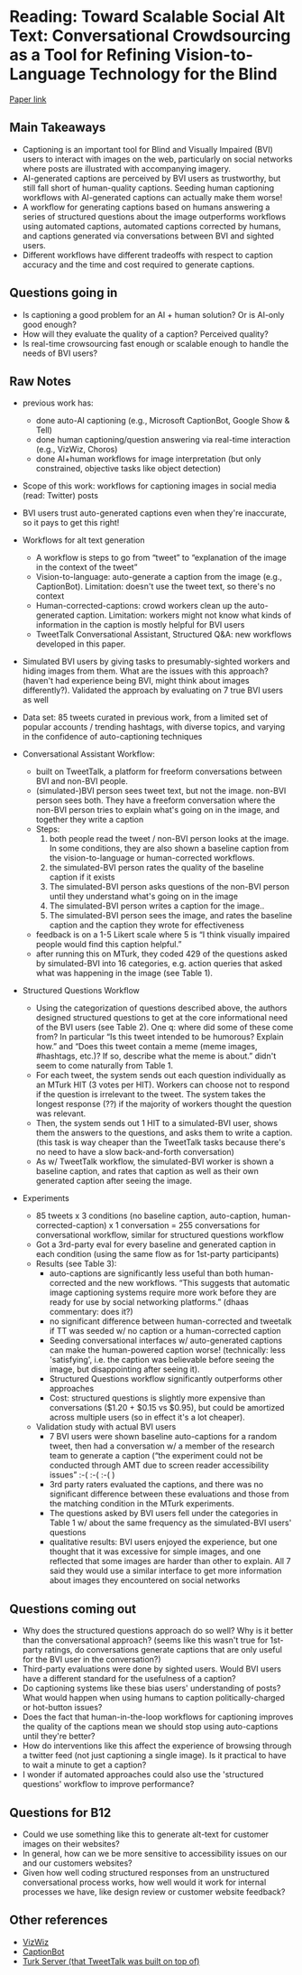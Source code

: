 # Reading: Toward Scalable Social Alt Text: Conversational Crowdsourcing as a Tool for Refining Vision-to-Language Technology for the Blind
[Paper link](https://aaai.org/ocs/index.php/HCOMP/HCOMP17/paper/viewFile/15920/15272)
## Main Takeaways
* Captioning is an important tool for Blind and Visually Impaired (BVI) users to interact with images on the web, particularly on social networks where posts are illustrated with accompanying imagery.
* AI-generated captions are perceived by BVI users as trustworthy, but still fall short of human-quality captions. Seeding human captioning workflows with AI-generated captions can actually make them worse!
* A workflow for generating captions based on humans answering a series of structured questions about the image outperforms workflows using automated captions, automated captions corrected by humans, and captions generated via conversations between BVI and sighted users.
* Different workflows have different tradeoffs with respect to caption accuracy and the time and cost required to generate captions.
## Questions going in
* Is captioning a good problem for an AI + human solution? Or is AI-only good enough?
* How will they evaluate the quality of a caption? Perceived quality?
* Is real-time crowsourcing fast enough or scalable enough to handle the needs of BVI users?
## Raw Notes
* previous work has:
    * done auto-AI captioning (e.g., Microsoft CaptionBot, Google Show & Tell)
    * done human captioning/question answering via real-time interaction (e.g., VizWiz, Choros)
    * done AI+human workflows for image interpretation (but only constrained, objective tasks like object detection)


* Scope of this work: workflows for captioning images in social media (read: Twitter) posts
* BVI users trust auto-generated captions even when they're inaccurate, so it pays to get this right!
* Workflows for alt text generation
    * A workflow is steps to go from “tweet” to “explanation of the image in the context of the tweet”
    * Vision-to-language: auto-generate a caption from the image (e.g., CaptionBot). Limitation: doesn't use the tweet text, so there's no context
    * Human-corrected-captions: crowd workers clean up the auto-generated caption. Limitation: workers might not know what kinds of information in the caption is mostly helpful for BVI users
    * TweetTalk Conversational Assistant, Structured Q&A: new workflows developed in this paper.
* Simulated BVI users by giving tasks to presumably-sighted workers and hiding images from them. What are the issues with this approach? (haven't had experience being BVI, might think about images differently?). Validated the approach by evaluating on 7 true BVI users as well
* Data set: 85 tweets curated in previous work, from a limited set of popular accounts / trending hashtags, with diverse topics, and varying in the confidence of auto-captioning techniques
* Conversational Assistant Workflow:
    * built on TweetTalk, a platform for freeform conversations between BVI and non-BVI people. 
    * (simulated-)BVI person sees tweet text, but not the image. non-BVI person sees both. They have a freeform conversation where the non-BVI person tries to explain what's going on in the image, and together they write a caption
    * Steps:
        1. both people read the tweet / non-BVI person looks at the image. In some conditions, they are also shown a baseline caption from the vision-to-language or human-corrected workflows.
        2. the simulated-BVI person rates the quality of the baseline caption if it exists
        3. The simulated-BVI person asks questions of the non-BVI person until they understand what's going on in the image
        4. The simulated-BVI person writes a caption for the image..
        5. The simulated-BVI person sees the image, and rates the baseline caption and the caption they wrote for effectiveness
    * feedback is on a 1-5 Likert scale where 5 is “I think visually impaired people would find this caption helpful.”
    * after running this on MTurk, they coded 429 of the questions asked by simulated-BVI into 16 categories, e.g. action queries that asked what was happening in the image (see Table 1).
* Structured Questions Workflow
    * Using the categorization of questions described above, the authors designed structured questions to get at the core informational need of the BVI users (see Table 2). One q: where did some of these come from? In particular “Is this tweet intended to be humorous? Explain how.” and “Does this tweet contain a meme (meme images, #hashtags, etc.)? If so, describe what the meme is about.” didn't seem to come naturally from Table 1.
    * For each tweet, the system sends out each question individually as an MTurk HIT (3 votes per HIT). Workers can choose not to respond if the question is irrelevant to the tweet. The system takes the longest response (??) if the majority of workers thought the question was relevant.
    * Then, the system sends out 1 HIT to a simulated-BVI user, shows them the answers to the questions, and asks them to write a caption. (this task is way cheaper than the TweetTalk tasks because there's no need to have a slow back-and-forth conversation)
    * As w/ TweetTalk workflow, the simulated-BVI worker is shown a baseline caption, and rates that caption as well as their own generated caption after seeing the image.
* Experiments
    *  85 tweets x 3 conditions (no baseline caption, auto-caption, human-corrected-caption) x 1 conversation  = 255 conversations for conversational workflow, similar for structured questions workflow
    * Got a 3rd-party eval for every baseline and generated caption in each condition (using the same flow as for 1st-party participants)
    * Results (see Table 3):
        * auto-captions are significantly less useful than both human-corrected and the new workflows. “This suggests that automatic image captioning systems require more work before they are ready for use by social networking platforms.” (dhaas commentary: does it?)
        * no significant difference between human-corrected and tweetalk if TT was seeded w/ no caption or a human-corrected caption
        * Seeding conversational interfaces w/ auto-generated captions can make the human-powered caption worse! (technically: less 'satisfying', i.e. the caption was believable before seeing the image, but disappointing after seeing it).
        * Structured Questions workflow significantly outperforms other approaches
        * Cost: structured questions is slightly more expensive than conversations ($1.20 + $0.15 vs $0.95), but could be amortized across multiple users (so in effect it's a lot cheaper). 
    * Validation study with actual BVI users
        * 7 BVI users were shown baseline auto-captions for a random tweet, then had a conversation w/ a member of the research team to generate a caption (“the experiment could not be conducted through AMT due to screen reader accessibility issues” :-( :-( :-( )
        * 3rd party raters evaluated the captions, and there was no significant difference between these evaluations and those from the matching condition in the MTurk experiments.
        * The questions asked by BVI users fell under the categories in Table 1 w/ about the same frequency as the simulated-BVI users' questions
        * qualitative results: BVI users enjoyed the experience, but one thought that it was excessive for simple images, and one reflected that some images are harder than other to explain. All 7 said they would use a similar interface to get more information about images they encountered on social networks
## Questions coming out
* Why does the structured questions approach do so well? Why is it better than the conversational approach? (seems like this wasn't true for 1st-party ratings, do conversations generate captions that are only useful for the BVI user in the conversation?)
* Third-party evaluations were done by sighted users. Would BVI users have a different standard for the usefulness of a caption?
* Do captioning systems like these bias users' understanding of posts? What would happen when using humans to caption politically-charged or hot-button issues?
* Does the fact that human-in-the-loop workflows for captioning improves the quality of the captions mean we should stop using auto-captions until they're better?
* How do interventions like this affect the experience of browsing through a twitter feed (not just captioning a single image). Is it practical to have to wait a minute to get a caption?
* I wonder if automated approaches could also use the 'structured questions' workflow to improve performance?
## Questions for B12
* Could we use something like this to generate alt-text for customer images on their websites?
* In general, how can we be more sensitive to accessibility issues on our and our customers websites?
* Given how well coding structured responses from an unstructured conversational process works, how well would it work for internal processes we have, like design review or customer website feedback?
## Other references
* [VizWiz](http://up.csail.mit.edu/other-pubs/vizwiz.pdf)
* [CaptionBot](https://www.captionbot.ai/)
* [Turk Server (that TweetTalk was built on top of)](https://www.aaai.org/ocs/index.php/WS/AAAIW12/paper/download/5315/5598)
